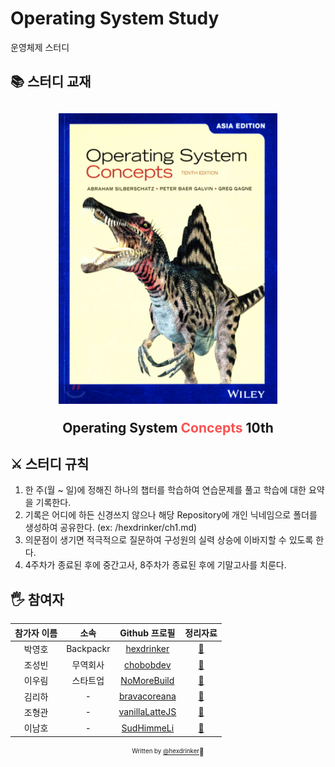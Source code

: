 # Operating System Study

운영체제 스터디

## 📚 스터디 교재

<h2 align="center">
  <img src="book.png" alt="Operating System Concepts 10th" width="350">
  <p>Operating System <span style="color: #fa5252;">Concepts</span> 10th</p>
</h2>

## ⚔️ 스터디 규칙

1. 한 주(월 ~ 일)에 정해진 하나의 챕터를 학습하여 연습문제를 풀고 학습에 대한 요약을 기록한다.
2. 기록은 어디에 하든 신경쓰지 않으나 해당 Repository에 개인 닉네임으로 폴더를 생성하여 공유한다. (ex: /hexdrinker/ch1.md)
3. 의문점이 생기면 적극적으로 질문하여 구성원의 실력 상승에 이바지할 수 있도록 한다.
4. 4주차가 종료된 후에 중간고사, 8주차가 종료된 후에 기말고사를 치룬다.

## 🖐 참여자

| 참가자 이름 |   소속    |                  Github 프로필                  |              정리자료              |
| :---------: | :-------: | :---------------------------------------------: | :--------------------------------: |
|   박영호    | Backpackr |   [hexdrinker](https://github.com/hexdrinker)   |   [:link:](hexdrinker/README.md)   |
|   조성빈    | 무역회사  |    [chobobdev](https://github.com/chobobdev)    |   [:link:](chobobdev/README.md)    |
|   이우림    | 스타트업  |  [NoMoreBuild](https://github.com/NoMoreBuild)  |  [:link:](nomorebuild/README.md)   |
|   김리하    |     -     | [bravacoreana](https://github.com/bravacoreana) |  [:link:](bravacoreana/README.md)  |
|   조형관    |     -     |  [vanillaLatteJS](https://github.com/devgony)   | [:link:](vanillaLatteJS/README.md) |
|   이남호    |     -     | [SudHimmeLi](https://www.github.com/sudhimmeli) |   [:link:](sudhimmeli/README.md)   |

<div align="center">

<sub><sup>Written by <a href="https://github.com/hexdrinker">@hexdrinker</a></sup></sub><small>🍔</small>

</div>
